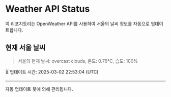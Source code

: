 
# Weather API Status

이 리포지토리는 OpenWeather API를 사용하여 서울의 날씨 정보를 자동으로 업데이트합니다.

## 현재 서울 날씨
> 서울의 현재 날씨: overcast clouds, 온도: 0.76°C, 습도: 100%

⏳ 업데이트 시간: 2025-03-02 22:53:04 (UTC)

---
자동 업데이트 봇에 의해 관리됩니다.
